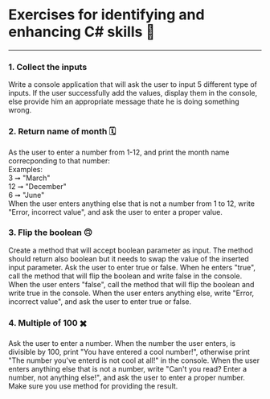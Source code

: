 # Exercises for identifying and enhancing C# skills 💪
___


### 1. Collect the inputs
Write a console application that will ask the user to input 5 different type of inputs. If the user successfully add the values, display them in the console, 
else provide him an appropriate message thate he is doing something wrong.

### 2. Return name of month 🗓️
As the user to enter a number from 1-12, and print the month name correcponding to that number:  
Examples:  
3 ➞ "March"  
12 ➞ "December"  
6 ➞ "June"  
When the user enters anything else that is not a number from 1 to 12, write "Error, incorrect value", and ask the user to enter a proper value.


### 3. Flip the boolean 🙃
Create a method that will accept boolean parameter as input. The method should return also boolean but it needs to swap the value of the inserted input parameter.
Ask the user to enter true or false. When he enters "true", call the method that will flip the boolean and write false in the console. When the user enters "false", call the method that will flip the boolean and write true in the console. When the user enters anything else, write "Error, incorrect value", and ask the user to enter true or false.

### 4. Multiple of 100 ✖️
Ask the user to enter a number. When the number the user enters, is divisible by 100, print "You have entered a cool number!", otherwise print "The number you've enterd is not cool at all!" in the console. When the user enters anything else that is not a number, write "Can't you read? Enter a number, not anything else!", and ask the user to enter a proper number. Make sure you use method for providing the result. 


